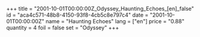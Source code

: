 +++
title = "2001-10-01T00:00:00Z_Odyssey_Haunting_Echoes_[en]_false"
id = "aca4c571-48b8-4150-93f8-4cb5c8e797c4"
date = "2001-10-01T00:00:00Z"
name = "Haunting Echoes"
lang = ["en"]
price = "0.88"
quantity = 4
foil = false
set = "Odyssey"
+++
